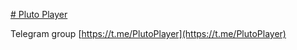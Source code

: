 [# Pluto Player](https://github.com/Daoping888/pluto-player)

Telegram group [https://t.me/PlutoPlayer](https://t.me/PlutoPlayer)
